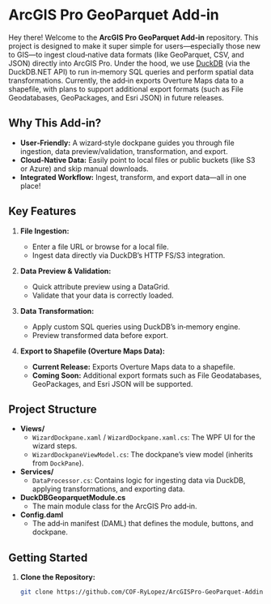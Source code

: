 # ArcGIS Pro GeoParquet Add‑in

Hey there! Welcome to the **ArcGIS Pro GeoParquet Add‑in** repository. This project is designed to make it super simple for users—especially those new to GIS—to ingest cloud‑native data formats (like GeoParquet, CSV, and JSON) directly into ArcGIS Pro. Under the hood, we use [DuckDB](https://duckdb.org/) (via the DuckDB.NET API) to run in‑memory SQL queries and perform spatial data transformations. Currently, the add‑in exports Overture Maps data to a shapefile, with plans to support additional export formats (such as File Geodatabases, GeoPackages, and Esri JSON) in future releases.

## Why This Add‑in?

- **User‑Friendly:** A wizard‑style dockpane guides you through file ingestion, data preview/validation, transformation, and export.
- **Cloud‑Native Data:** Easily point to local files or public buckets (like S3 or Azure) and skip manual downloads.
- **Integrated Workflow:** Ingest, transform, and export data—all in one place!

## Key Features

1. **File Ingestion:**  
   - Enter a file URL or browse for a local file.
   - Ingest data directly via DuckDB’s HTTP FS/S3 integration.

2. **Data Preview & Validation:**  
   - Quick attribute preview using a DataGrid.
   - Validate that your data is correctly loaded.

3. **Data Transformation:**  
   - Apply custom SQL queries using DuckDB’s in‑memory engine.
   - Preview transformed data before export.

4. **Export to Shapefile (Overture Maps Data):**  
   - **Current Release:** Exports Overture Maps data to a shapefile.
   - **Coming Soon:** Additional export formats such as File Geodatabases, GeoPackages, and Esri JSON will be supported.

## Project Structure

- **Views/**  
  - `WizardDockpane.xaml` / `WizardDockpane.xaml.cs`: The WPF UI for the wizard steps.
  - `WizardDockpaneViewModel.cs`: The dockpane’s view model (inherits from `DockPane`).
- **Services/**  
  - `DataProcessor.cs`: Contains logic for ingesting data via DuckDB, applying transformations, and exporting data.
- **DuckDBGeoparquetModule.cs**  
  - The main module class for the ArcGIS Pro add‑in.
- **Config.daml**  
  - The add‑in manifest (DAML) that defines the module, buttons, and dockpane.

## Getting Started

1. **Clone the Repository:**

   ```bash
   git clone https://github.com/COF-RyLopez/ArcGISPro-GeoParquet-Addin.git
